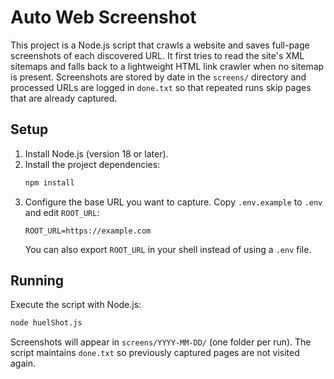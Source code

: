 # Auto Web Screenshot

This project is a Node.js script that crawls a website and saves full-page screenshots of each discovered URL. It first tries to read the site's XML sitemaps and falls back to a lightweight HTML link crawler when no sitemap is present. Screenshots are stored by date in the `screens/` directory and processed URLs are logged in `done.txt` so that repeated runs skip pages that are already captured.

## Setup

1. Install Node.js (version 18 or later).
2. Install the project dependencies:
   ```bash
   npm install
   ```
3. Configure the base URL you want to capture. Copy `.env.example` to `.env` and edit `ROOT_URL`:
   ```env
   ROOT_URL=https://example.com
   ```
   You can also export `ROOT_URL` in your shell instead of using a `.env` file.

## Running

Execute the script with Node.js:

```bash
node huelShot.js
```

Screenshots will appear in `screens/YYYY-MM-DD/` (one folder per run). The script maintains `done.txt` so previously captured pages are not visited again.
